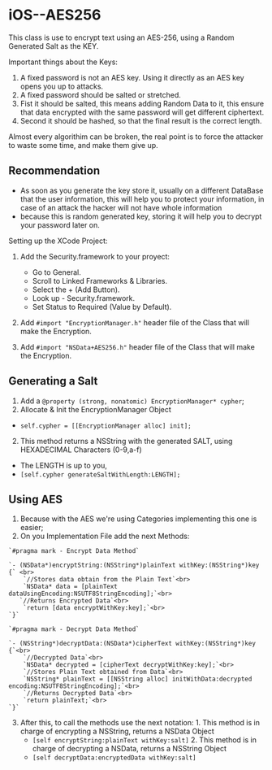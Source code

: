 # iOS--AES256
This class is use to encrypt text using an AES-256, using a Random Generated Salt as the KEY.

Important things about the Keys: 
  1. A fixed password is not an AES key. Using it directly as an AES key opens you up to attacks.  
  2. A fixed password should be salted or stretched.
  3. Fist it should be salted, this means adding Random Data to it, this ensure that data encrypted with the same password will get different ciphertext.
  4. Second it should be hashed, so that the final result is the correct length.

Almost every algorithim can be broken, the real point is to force the attacker to waste some time, and make them give up.

## Recommendation

* As soon as you generate the key store it, usually on a different DataBase that the user information, this will help you to protect your information, in case of an attack the hacker will not have whole information
* because this is random generated key, storing it will help you to decrypt your password later on.

Setting up the XCode Project:

1. Add the Security.framework to your proyect:
    * Go to General.
    * Scroll to Linked Frameworks & Libraries.
    * Select the + (Add Button).
    * Look up - Security.framework.
    * Set Status to Required (Value by Default).

2. Add `#import "EncryptionManager.h"` header file of the Class that will make the Encryption.
3. Add `#import "NSData+AES256.h"` header file of the Class that will make the Encryption.

## Generating a Salt

1. Add a `@property (strong, nonatomic) EncryptionManager* cypher`;
2. Allocate & Init the EncryptionManager Object
  * `self.cypher = [[EncryptionManager alloc] init];`
2. This method returns a NSString with the generated SALT, using HEXADECIMAL Characters (0-9,a-f)
  * The LENGTH is up to you,
  * `[self.cypher generateSaltWithLength:LENGTH];`

## Using AES
  
  1. Because with the AES we're using Categories implementing this one is easier;
  2. On you Implementation File add the next Methods:
    
    `#pragma mark - Encrypt Data Method`
    
    `- (NSData*)encryptString:(NSString*)plainText withKey:(NSString*)key {` <br>
        `//Stores data obtain from the Plain Text`<br>
        `NSData* data = [plainText dataUsingEncoding:NSUTF8StringEncoding];`<br>
       `//Returns Encrypted Data`<br>
        `return [data encryptWithKey:key];`<br>
    `}`
    
    `#pragma mark - Decrypt Data Method`
    
    `- (NSString*)decryptData:(NSData*)cipherText withKey:(NSString*)key {`<br>
        `//Decrypted Data`<br>
        `NSData* decrypted = [cipherText decryptWithKey:key];`<br>
        `//Stores Plain Text obtained from Data`<br>
        `NSString* plainText = [[NSString alloc] initWithData:decrypted encoding:NSUTF8StringEncoding];`<br>
        `//Returns Decrypted Data`<br>
        `return plainText;`<br>
    `}`

  3. After this, to call the methods use the next notation:
    1. This method is in charge of encrypting a NSString, returns a NSData Object
      * `[self encryptString:plainText withKey:salt]`
    2. This method is in charge of decrypting a NSData, returns a NSString Object
      * `[self decryptData:encryptedData withKey:salt]`


